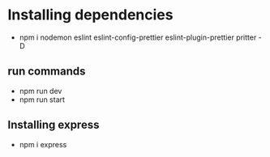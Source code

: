 # Installing dependencies

- npm i nodemon eslint eslint-config-prettier eslint-plugin-prettier pritter -D

## run commands
 - npm run dev
 - npm run start

## Installing express

- npm i express
